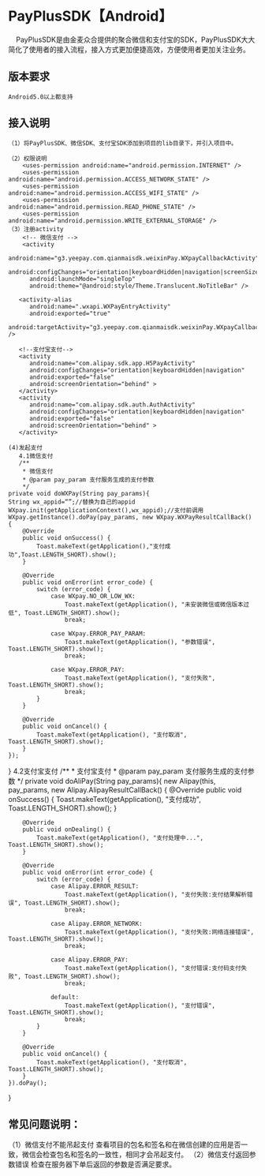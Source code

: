 # PayPlusSDK【Android】
     PayPlusSDK是由金麦众合提供的聚合微信和支付宝的SDK，PayPlusSDK大大简化了使用者的接入流程，接入方式更加便捷高效，方便使用者更加关注业务。

## 版本要求
    Android5.0以上都支持

## 接入说明 
    （1）将PayPlusSDK、微信SDK、支付宝SDK添加到项目的lib目录下，并引入项目中。

    （2）权限说明
        <uses-permission android:name="android.permission.INTERNET" />
        <uses-permission android:name="android.permission.ACCESS_NETWORK_STATE" />
        <uses-permission android:name="android.permission.ACCESS_WIFI_STATE" />
        <uses-permission android:name="android.permission.READ_PHONE_STATE" />
        <uses-permission android:name="android.permission.WRITE_EXTERNAL_STORAGE" />
    （3）注册activity
        <!-- 微信支付 -->
        <activity
          android:name="g3.yeepay.com.qianmaisdk.weixinPay.WXpayCallbackActivity"
          android:configChanges="orientation|keyboardHidden|navigation|screenSize"
          android:launchMode="singleTop"
          android:theme="@android:style/Theme.Translucent.NoTitleBar" />

       <activity-alias
          android:name=".wxapi.WXPayEntryActivity"
          android:exported="true"
          android:targetActivity="g3.yeepay.com.qianmaisdk.weixinPay.WXpayCallbackActivity" />

       <!--支付宝支付-->
       <activity
          android:name="com.alipay.sdk.app.H5PayActivity"
          android:configChanges="orientation|keyboardHidden|navigation"
          android:exported="false"
          android:screenOrientation="behind" >
       </activity>
       <activity
          android:name="com.alipay.sdk.auth.AuthActivity"
          android:configChanges="orientation|keyboardHidden|navigation"
          android:exported="false"
          android:screenOrientation="behind" >
       </activity>

    (4)发起支付
       4.1微信支付
       /**
        * 微信支付
        * @param pay_param 支付服务生成的支付参数
        */
    private void doWXPay(String pay_params){
    String wx_appid=“”;//替换为自己的appid
    WXpay.init(getApplicationContext(),wx_appid);//支付前调用
    WXpay.getInstance().doPay(pay_params, new WXpay.WXPayResultCallBack() {
        @Override
        public void onSuccess() {
            Toast.makeText(getApplication(),"支付成功",Toast.LENGTH_SHORT).show();
        }

        @Override
        public void onError(int error_code) {
            switch (error_code) {
                case WXpay.NO_OR_LOW_WX:
                    Toast.makeText(getApplication(), "未安装微信或微信版本过低", Toast.LENGTH_SHORT).show();
                    break;

                case WXpay.ERROR_PAY_PARAM:
                    Toast.makeText(getApplication(), "参数错误", Toast.LENGTH_SHORT).show();
                    break;

                case WXpay.ERROR_PAY:
                    Toast.makeText(getApplication(), "支付失败", Toast.LENGTH_SHORT).show();
                    break;
            }
        }

        @Override
        public void onCancel() {
            Toast.makeText(getApplication(), "支付取消", Toast.LENGTH_SHORT).show();
        }
    });
}
4.2支付宝支付
   /**
     * 支付宝支付
     * @param pay_param 支付服务生成的支付参数
     */
    private void doAliPay(String pay_params){
    new Alipay(this, pay_params, new Alipay.AlipayResultCallBack() {
        @Override
        public void onSuccess() {
            Toast.makeText(getApplication(), "支付成功", Toast.LENGTH_SHORT).show();
        }

        @Override
        public void onDealing() {
            Toast.makeText(getApplication(), "支付处理中...", Toast.LENGTH_SHORT).show();
        }

        @Override
        public void onError(int error_code) {
            switch (error_code) {
                case Alipay.ERROR_RESULT:
                    Toast.makeText(getApplication(), "支付失败:支付结果解析错误", Toast.LENGTH_SHORT).show();
                    break;

                case Alipay.ERROR_NETWORK:
                    Toast.makeText(getApplication(), "支付失败:网络连接错误", Toast.LENGTH_SHORT).show();
                    break;

                case Alipay.ERROR_PAY:
                    Toast.makeText(getApplication(), "支付错误:支付码支付失败", Toast.LENGTH_SHORT).show();
                    break;

                default:
                    Toast.makeText(getApplication(), "支付错误", Toast.LENGTH_SHORT).show();
                    break;
            }
        }

        @Override
        public void onCancel() {
            Toast.makeText(getApplication(), "支付取消", Toast.LENGTH_SHORT).show();
        }
    }).doPay();
}

## 常见问题说明：
（1）微信支付不能吊起支付
    查看项目的包名和签名和在微信创建的应用是否一致，微信会检查包名和签名的一致性，相同才会吊起支付。
（2）微信支付返回参数错误
    检查在服务器下单后返回的参数是否满足要求。
